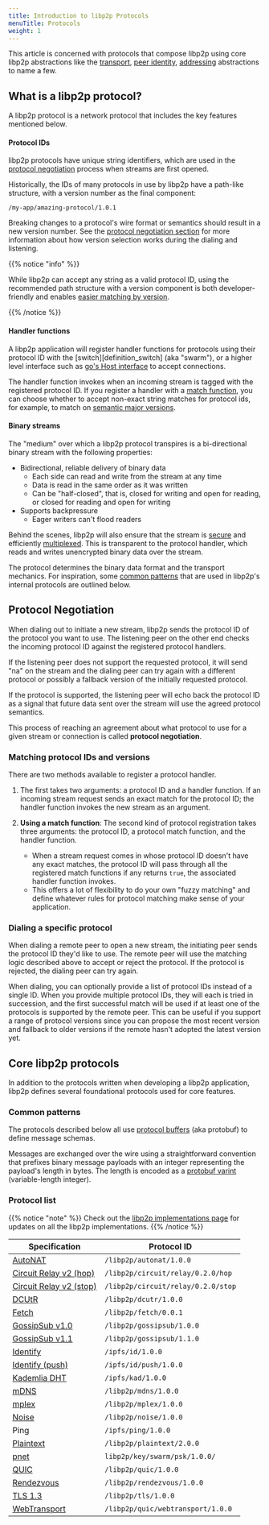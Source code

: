 ```yaml
---
title: Introduction to libp2p Protocols
menuTitle: Protocols
weight: 1
---
```


This article is concerned with protocols that compose libp2p
using core libp2p abstractions like the [transport](/concepts/transport), 
[peer identity](/concepts/peers#peer-id/), [addressing](/concepts/addressing/) 
abstractions to name a few. 

## What is a libp2p protocol?

A libp2p protocol is a network protocol that includes
the key features mentioned below.

#### Protocol IDs

libp2p protocols have unique string identifiers, which are used in the 
[protocol negotiation](#protocol-negotiation) process when streams are first opened.

Historically, the IDs of many protocols in use by libp2p have a path-like structure, with a version number as the 
final component:

```
/my-app/amazing-protocol/1.0.1
```

Breaking changes to a protocol's wire format or semantics should result in a new 
version number. See the [protocol negotiation section](#protocol-neotiation) for more 
information about how version selection works during the dialing and listening.

{{% notice "info" %}}

While libp2p can accept any string as a valid protocol ID,
using the recommended path structure with a version component is both
developer-friendly and enables [easier matching by version](#match-using-semver).

{{% /notice %}}

#### Handler functions

A libp2p application will register handler functions 
for protocols using their protocol ID with the
[switch][definition_switch] (aka "swarm"), or a higher level interface such as 
[go's Host interface](https://github.com/libp2p/go-libp2p-core/blob/master/host/host.go) 
to accept connections.

The handler function invokes when an incoming stream is tagged with 
the registered protocol ID. If you register a handler with a 
[match function](#matching-protocol-ids-and-versions), you can choose whether
to accept non-exact string matches for protocol ids, for example, to match 
on [semantic major versions](#match-using-semver).

#### Binary streams

The "medium" over which a libp2p protocol transpires is a bi-directional binary stream 
with the following properties:

- Bidirectional, reliable delivery of binary data
  - Each side can read and write from the stream at any time
  - Data is read in the same order as it was written
  - Can be "half-closed", that is, closed for writing and open for reading, or closed 
    for reading and open for writing
- Supports backpressure
  - Eager writers can't flood readers

Behind the scenes, libp2p will also ensure that the stream is 
[secure](/concepts/secure-comms/) and efficiently
[multiplexed](/concepts/stream-multiplexing/). This is transparent to the protocol 
handler, which reads and writes unencrypted binary data over the stream.

The protocol determines the binary data format and the transport mechanics. 
For inspiration, some [common patterns](#common-patterns) that are used in libp2p's 
internal protocols are outlined below.

## Protocol Negotiation

When dialing out to initiate a new stream, libp2p sends the protocol ID of the 
protocol you want to use. The listening peer on the other end checks the incoming 
protocol ID against the registered protocol handlers.

If the listening peer does not support the requested protocol, it will send "na" on the stream
and the dialing peer can try again with a different protocol or possibly a fallback 
version of the initially requested protocol.

If the protocol is supported, the listening peer will echo back the protocol ID as 
a signal that future data sent over the stream will use the agreed protocol semantics.

This process of reaching an agreement about what protocol to use for a given stream 
or connection is called **protocol negotiation**.

### Matching protocol IDs and versions

There are two methods available to register a protocol handler.

1. The first takes two arguments: a protocol ID and a handler function. If an incoming 
stream request sends an exact match for the protocol ID; the handler function invokes 
the new stream as an argument.

2. **Using a match function**: The second kind of protocol registration takes three arguments: 
   the protocol ID, a protocol match function, and the handler function.
   - When a stream request comes in whose protocol ID doesn't have any exact matches, 
     the protocol ID will pass through all the registered match functions if any returns 
     `true`, the associated handler function invokes.
   - This offers a lot of flexibility to do your own "fuzzy matching" and define 
     whatever rules for protocol matching make sense of your application.

### Dialing a specific protocol

When dialing a remote peer to open a new stream, the initiating peer sends the protocol 
ID they'd like to use. The remote peer will use the matching logic described above to 
accept or reject the protocol. If the protocol is rejected, the dialing peer can try again.

When dialing, you can optionally provide a list of protocol IDs instead of a single ID. 
When you provide multiple protocol IDs, they will each is tried in succession, and the 
first successful match will be used if at least one of the protocols is supported by the 
remote peer. This can be useful if you support a range of protocol versions since you can 
propose the most recent version and fallback to older versions if the remote hasn't adopted 
the latest version yet.

## Core libp2p protocols

In addition to the protocols written when developing a libp2p application, libp2p defines 
several foundational protocols used for core features.

### Common patterns

The protocols described below all use 
[protocol buffers](https://developers.google.com/protocol-buffers/) 
(aka protobuf) to define message schemas.

Messages are exchanged over the wire using a straightforward convention that prefixes 
binary message payloads with an integer representing the payload's length in bytes. The
length is encoded as a 
[protobuf varint](https://developers.google.com/protocol-buffers/docs/encoding#varints) 
(variable-length integer).

### Protocol list

{{% notice "note" %}}
Check out the [libp2p implementations page](https://libp2p.io/implementations/) for 
updates on all the libp2p implementations.
{{% /notice %}}

| **Specification**                                                                          | **Protocol ID**                    |
|--------------------------------------------------------------------------------------------|------------------------------------|
| [AutoNAT](https://github.com/libp2p/specs/blob/master/autonat/README.md#autonat-protocol)  | `/libp2p/autonat/1.0.0`            |
| [Circuit Relay v2 (hop) ](https://github.com/libp2p/specs/blob/master/relay/circuit-v2.md) | `/libp2p/circuit/relay/0.2.0/hop`  |
| [Circuit Relay v2 (stop)](https://github.com/libp2p/specs/blob/master/relay/circuit-v2.md) | `/libp2p/circuit/relay/0.2.0/stop` |
| [DCUtR](https://github.com/libp2p/specs/blob/master/relay/DCUtR.md)                        | `/libp2p/dcutr/1.0.0`              |
| [Fetch](https://github.com/libp2p/specs/tree/master/fetch)                                 | `/libp2p/fetch/0.0.1`              |
| [GossipSub v1.0](https://github.com/libp2p/specs/tree/master/pubsub/gossipsub)             | `/libp2p/gossipsub/1.0.0`          |
| [GossipSub v1.1](https://github.com/libp2p/specs/tree/master/pubsub/gossipsub)             | `/libp2p/gossipsub/1.1.0`          |
| [Identify](https://github.com/libp2p/specs/blob/master/identify/README.md)                 | `/ipfs/id/1.0.0`                   |
| [Identify (push)](https://github.com/libp2p/specs/blob/master/identify/README.md)          | `/ipfs/id/push/1.0.0`              |
| [Kademlia DHT](https://github.com/libp2p/specs/blob/master/kad-dht/README.md)              | `/ipfs/kad/1.0.0`                  |
| [mDNS](https://github.com/libp2p/specs/blob/master/discovery/mdns.md)                      | `/libp2p/mdns/1.0.0`               |
| [mplex](https://github.com/libp2p/specs/blob/master/mplex/README.md)                       | `/libp2p/mplex/1.0.0`              |
| [Noise](https://github.com/libp2p/specs/blob/master/noise/README.md)                       | `/libp2p/noise/1.0.0`              |
| Ping                                                                                       | `/ipfs/ping/1.0.0`                 |
| [Plaintext](https://github.com/libp2p/specs/blob/master/plaintext/README.md)               | `/libp2p/plaintext/2.0.0`          |
| [pnet](https://github.com/libp2p/specs/blob/master/pnet/Private-Networks-PSK-V1.md)        | `libp2p/key/swarm/psk/1.0.0/`      |
| [QUIC](https://datatracker.ietf.org/doc/html/rfc9000)                                      | `/libp2p/quic/1.0.0`               |
| [Rendezvous](https://github.com/libp2p/specs/blob/master/rendezvous/README.md)             | `/libp2p/rendezvous/1.0.0`         |
| [TLS 1.3](https://github.com/libp2p/specs/blob/master/tls/tls.md)                          | `/libp2p/tls/1.0.0`                |
| [WebTransport](https://github.com/libp2p/specs/pull/404)                                   | `/libp2p/quic/webtransport/1.0.0`  |
